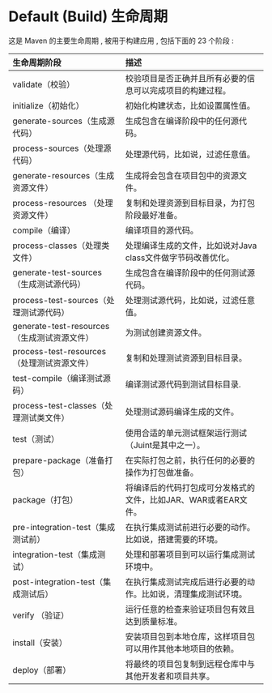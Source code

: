 # Default \(Build\) 生命周期

这是 Maven 的主要生命周期 , 被用于构建应用 , 包括下面的 23 个阶段 : 

| 生命周期阶段 | 描述 |
| :--- | :--- |
| validate（校验） | 校验项目是否正确并且所有必要的信息可以完成项目的构建过程。 |
| initialize（初始化） | 初始化构建状态，比如设置属性值。 |
| generate-sources（生成源代码） | 生成包含在编译阶段中的任何源代码。 |
| process-sources（处理源代码） | 处理源代码，比如说，过滤任意值。 |
| generate-resources（生成资源文件） | 生成将会包含在项目包中的资源文件。 |
| process-resources （处理资源文件） | 复制和处理资源到目标目录，为打包阶段最好准备。 |
| compile（编译） | 编译项目的源代码。 |
| process-classes（处理类文件） | 处理编译生成的文件，比如说对Java class文件做字节码改善优化。 |
| generate-test-sources（生成测试源代码） | 生成包含在编译阶段中的任何测试源代码。 |
| process-test-sources（处理测试源代码） | 处理测试源代码，比如说，过滤任意值。 |
| generate-test-resources（生成测试资源文件） | 为测试创建资源文件。 |
| process-test-resources（处理测试资源文件） | 复制和处理测试资源到目标目录。 |
| test-compile（编译测试源码） | 编译测试源代码到测试目标目录. |
| process-test-classes（处理测试类文件） | 处理测试源码编译生成的文件。 |
| test（测试） | 使用合适的单元测试框架运行测试（Juint是其中之一）。 |
| prepare-package（准备打包） | 在实际打包之前，执行任何的必要的操作为打包做准备。 |
| package（打包） | 将编译后的代码打包成可分发格式的文件，比如JAR、WAR或者EAR文件。 |
| pre-integration-test（集成测试前） | 在执行集成测试前进行必要的动作。比如说，搭建需要的环境。 |
| integration-test（集成测试） | 处理和部署项目到可以运行集成测试环境中。 |
| post-integration-test（集成测试后） | 在执行集成测试完成后进行必要的动作。比如说，清理集成测试环境。 |
| verify （验证） | 运行任意的检查来验证项目包有效且达到质量标准。 |
| install（安装） | 安装项目包到本地仓库，这样项目包可以用作其他本地项目的依赖。 |
| deploy（部署） | 将最终的项目包复制到远程仓库中与其他开发者和项目共享。 |




